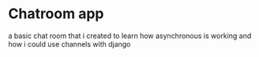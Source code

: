 # Chatroom app 
a basic chat room that i created to learn how asynchronous 
is working and how i could use channels with django 
